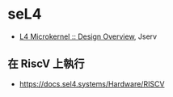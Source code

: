 # seL4 

* [L4 Microkernel :: Design Overview](https://www.slideshare.net/jserv/l4-microkernel-design-overview), Jserv

## 在 RiscV 上執行

* https://docs.sel4.systems/Hardware/RISCV

